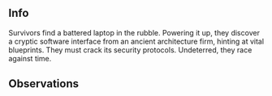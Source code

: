 ## Info
Survivors find a battered laptop in the rubble. Powering it up, they discover a cryptic software interface from an ancient architecture firm, hinting at vital blueprints. They must crack its security protocols. Undeterred, they race against time.

## Observations
